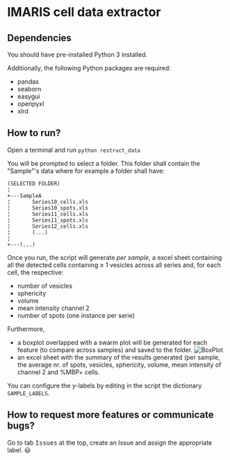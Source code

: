 # IMARIS cell data extractor

## Dependencies

You should have pre-installed Python 3 installed.

Additionally, the following Python packages are required:
- pandas
- seaborn
- easygui 
- openpyxl
- xlrd

## How to run?

Open a terminal and run
`python restruct_data`

You will be prompted to select a folder. This folder shall contain the "Sample"'s data where for example a folder shall have:
```
(SELECTED FOLDER)
¦   
+---SampleA
¦       Series10_cells.xls
¦       Series10_spots.xls
¦       Series11_cells.xls
¦       Series11_spots.xls
¦       Series12_cells.xls
¦       (...)
¦       
+---(...)
```

Once you run, the script will generate _per sample_, a excel sheet containing all the detected cells containing ≥ 1 vesicles across all series and, for each cell, the respective:
- number of vesicles
- sphericity
- volume
- mean intensity channel 2
- number of spots (one instance per serie)

Furthermore, 
- a boxplot overlapped with a swarm plot will be generated for each feature (to compare across samples) and saved to the folder.
![BoxPlot](https://user-images.githubusercontent.com/26262402/67725215-7b198400-f9d9-11e9-8bc5-7de20af7ff83.png)
- an excel sheet with the summary of the results generated (per sample, the average nr. of spots, vesicles, sphericity, volume, mean intensity of channel 2 and %MBP+ cells.

You can configure the y-labels by editing in the script the dictionary `SAMPLE_LABELS`.

## How to request more features or communicate bugs?

Go to tab <kbd>Issues</kbd> at the top, create an Issue and assign the appropriate label. :smiley:

